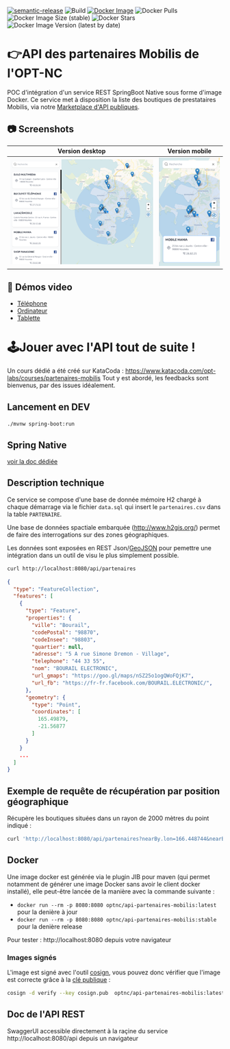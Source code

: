 [![semantic-release](https://img.shields.io/badge/%20%20%F0%9F%93%A6%F0%9F%9A%80-semantic--release-e10079.svg)](https://github.com/semantic-release/semantic-release)
![Build](https://github.com/opt-nc/api-partenaires-mobilis/actions/workflows/maven.yml/badge.svg)
[![Docker Image](https://img.shields.io/badge/docker-homepage-blue)](https://hub.docker.com/repository/docker/optnc/api-partenaires-mobilis)
![Docker Pulls](https://img.shields.io/docker/pulls/optnc/api-partenaires-mobilis)
![Docker Image Size (stable)](https://img.shields.io/docker/image-size/optnc/api-partenaires-mobilis/stable)
![Docker Stars](https://img.shields.io/docker/stars/optnc/api-partenaires-mobilis)
![Docker Image Version (latest by date)](https://img.shields.io/docker/v/optnc/api-partenaires-mobilis?arch=amd64&sort=date)

# 👉API des partenaires Mobilis de l'OPT-NC

POC d'intégration d'un service REST SpringBoot Native sous forme d'image Docker.
Ce service met à disposition la liste des boutiques de prestataires Mobilis, 
via notre [Marketplace d'API publiques](https://rapidapi.com/opt-nc-opt-nc-default/api/partenaires-mobilis/details).

## 📷 Screenshots

Version desktop                            |  Version mobile
:-----------------------------------------:|:-----------------------------------------:
![screenshot](doc/screenshot-desktop.png) | ![screenshot](doc/screenshot-mobile.png)

## 🎥 Démos video

- [Téléphone](https://youtu.be/hGFMjtgEcxc)
- [Ordinateur](https://youtu.be/e7SbTiNPfWc)
- [Tablette](https://youtu.be/eW1LltvOPC8)

# 🕹️Jouer avec l'API tout de suite !

Un cours dédié a été créé sur KataCoda : https://www.katacoda.com/opt-labs/courses/partenaires-mobilis
Tout y est abordé, les feedbacks sont bienvenus, par des issues idéalement.

## Lancement en DEV

`./mvnw spring-boot:run`

## Spring Native

[voir la doc dédiée](BUILD.md)

## Description technique

Ce service se compose d'une base de donnée mémoire H2 chargé à chaque démarrage via le fichier `data.sql` qui insert le 
`partenaires.csv` dans la table `PARTENAIRE`.

Une base de données spactiale embarquée (http://www.h2gis.org/) permet de faire des interrogations sur des zones géographiques.

Les données sont exposées en REST Json/[GeoJSON](https://geojson.org/) pour pemettre une intégration dans un outil de visu le plus simplement possible.

```bash
curl http://localhost:8080/api/partenaires
```
```json
{
  "type": "FeatureCollection",
  "features": [
    {
      "type": "Feature",
      "properties": {
        "ville": "Bourail",
        "codePostal": "98870",
        "codeInsee": "98803",
        "quartier": null,
        "adresse": "5 A rue Simone Dremon - Village",
        "telephone": "44 33 55",
        "nom": "BOURAIL ELECTRONIC",
        "url_gmaps": "https://goo.gl/maps/nSZ25o1ogQWoFQjK7",
        "url_fb": "https://fr-fr.facebook.com/BOURAIL.ELECTRONIC/",
      },
      "geometry": {
        "type": "Point",
        "coordinates": [
          165.49879,
          -21.56877
        ]
      }
    }
    ...
  ]
}
```

## Exemple de requête de récupération par position géographique

Récupère les boutiques situées dans un rayon de 2000 mètres du point indiqué :
```bash
curl 'http://localhost:8080/api/partenaires?nearBy.lon=166.448744&nearBy.lat=-22.302828&nearBy.distance=2000' -H 'accept: application/json'
```

## Docker

Une image docker est générée via le plugin JIB pour maven (qui permet notamment de générer une image Docker sans avoir le client docker installé), elle peut-être lancée de la manière avec la commande suivante :
- `docker run --rm -p 8080:8080 optnc/api-partenaires-mobilis:latest` pour la denière à jour
- `docker run --rm -p 8080:8080 optnc/api-partenaires-mobilis:stable` pour la denière release

Pour tester : http://localhost:8080 depuis votre navigateur

### Images signés

L'image est signé avec l'outil [cosign](https://docs.sigstore.dev/cosign/installation), vous pouvez donc vérifier que l'image est correcte grâce à la [clé publique](./doc/cosign.pub) :
```bash
cosign -d verify --key cosign.pub  optnc/api-partenaires-mobilis:latest
```

## Doc de l'API REST

SwaggerUI accessible directement à la raçine du service http://localhost:8080/api depuis un navigateur
